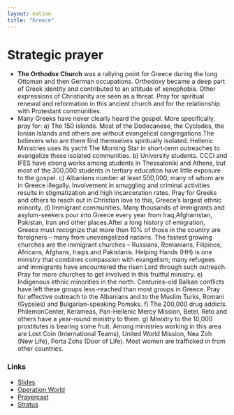 ```yaml
---
layout: nation
title: "Greece"
---
```


# Strategic prayer

- **The Orthodox Church** was a rallying point for Greece during the long Ottoman and then German occupations. Orthodoxy became a deep part of Greek identity and contributed to an attitude of xenophobia. Other expressions of Christianity are seen as a threat. Pray for spiritual renewal and reformation in this ancient church and for the relationship with Protestant communities.
- Many Greeks have never clearly heard the gospel. More specifically, pray for:
  a) The 150 islands. Most of the Dodecanese, the Cyclades, the Ionian Islands and others are without evangelical congregations.The believers who are there find themselves spiritually isolated. Hellenic Ministries uses its yacht The Morning Star in short-term outreaches to evangelize these isolated communities.
  b) University students. CCCI and IFES have strong works among students in Thessaloniki and Athens, but most of the 300,000 students in tertiary education have little exposure to the gospel.
  c) Albanians number at least 500,000, many of whom are in Greece illegally. Involvement in smuggling and criminal activities results in stigmatization and high incarceration rates. Pray for Greeks and others to reach out in Christian love to this, Greece’s largest ethnic minority.
  d) Immigrant communities. Many thousands of immigrants and asylum-seekers pour into Greece every year from Iraq,Afghanistan, Pakistan, Iran and other places.After a long history of emigration, Greece must recognize that more than 10% of those in the country are foreigners – many from unevangelized nations. The fastest growing churches are the immigrant churches – Russians, Romanians, Filipinos, Africans, Afghans, Iraqis and Pakistanis. Helping Hands (HH) is one ministry that combines compassion with evangelism; many refugees and immigrants have encountered the risen Lord through such outreach. Pray for more churches to get involved in this fruitful ministry.
  e) Indigenous ethnic minorities in the north. Centuries-old Balkan conflicts have left these groups less-reached than most groups in Greece. Pray for effective outreach to the Albanians and to the Muslim Turks, Romani (Gypsies) and Bulgarian-speaking Pomaks.
  f) The 200,000 drug addicts. PhilemonCenter, Kerameas, Pan-Hellenic Mercy Mission, Betel, Reto and others have a year-round ministry to them.
  g) Ministry to the 10,000 prostitutes is bearing some fruit. Among ministries working in this area are Lost Coin (International Teams), United World Mission, Nea Zoh (New Life), Porta Zohs (Door of Life). Most women are trafficked in from other countries.

### Links

- [Slides](http://kyk.kiekies.net/?src=https://ccwaterkloof.github.io/prayer/slides/greece.md)
- [Operation World](https://operationworld.org/locations/greece/)
- [Prayercast](https://prayercast.com/greece.html)
- [Stratus](https://globe.stratus.earth/en/globe-explorer/GRC)
